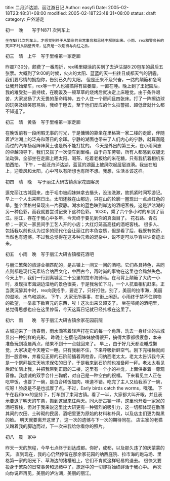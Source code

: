 title: 二月泸沽湖、丽江游日记
Author: easyfi
Date: 2005-02-18T23:48:31+08:00
modified: 2005-02-18T23:48:31+08:00
status: draft
category: 户外游走

初一　晚　　写于N871 次列车上

    坐在N871次列车上，才感觉到终于从繁杂的日常事务和思绪中解脱出来。小雨、rex和警务长的笑声不时从隔壁传来，这真是一次期待与向往之旅。

初三　晴　上午　写于里格第一家走廊

 昨晨7:30分，颇费了一番周折，rex稀里糊涂的买到了去泸沽湖8:20包车的最后五张票。大概到了9:00的时候，火火的太阳、蓝蓝的天一扫往日成都天气的阴霾。我们要尽情的拥抱你，告别已久的太阳。
 但是还来不及兴奋，一路的颠簸和急弯让我开始晕车，rex等一干人也被搞得有些萎靡，一直在睡。晚上到了王妃园后，我的难受劲一直持续，在晚饭及一顿草草的烧烤后就决定上床睡觉。由于条件艰苦，大家发扬了大无畏的革命精神，五个人住一个房间且四张床。打了一阵擦边球的玩笑及嬉笑怒骂后，我终于睡去，至于他们反应的什么拉警报、超低音就什么都不知道了。

初三　晴　黄昏　写于里格第一家走廊

 在晚饭前有一段闲暇无事的时光，于是慵懒的靠坐在里格第一家二楼的走廊，伴随着泸沽湖上的泛舟和落日的余晖。宁静的湖面也带来了人们内心的宁静，就算轰隆而过的汽车扬起阵阵黄土也是所不能打扰的。
 今天是外出的第三天，在小雨同志的卓越领导下，我们又搭了一次便车到里格。由于舟车劳顿，所有人都感到双腿无法动弹，全部坐在走廊上晒太阳、喝茶、吃着老板给的米花糖，只有我抗着相机东拍西拍。
 下午，一起泛舟泸沽湖，蓝蓝的湖面上被风吹起层层涟漪。我坐在船上，迎着风和太阳，心中可以有所想也有所不想。我想，生活本该这样。

初四　晴　晚　  写于丽江大研古镇余家花园客房

 逛完丽江古城回来，由于毛巾被阎妹妹拿去揩头，没法洗漱，故抓紧时间写游记。
 早上一个人出来照日出。太阳还躲在山那边，只在山的轮廓一圈现出一点点红色的晕，整个里格村呈现出一片寂静。湖水的蓝色映到岸边的酒吧客栈，这是泸沽湖的另一种色彩，而我就要尝试记录下这种色彩。
 10:30，乘了六个多小时的车到了丽江。丽江，存在于我心中多年，今天终于要见到你的真面目了。
 花石路、青石桥；一家又一家民间手工艺人开的小店；大红灯笼高高挂的酒吧客栈。
很多人、包括我以前也认为过多的现代化会让丽江的本色变质，但是看了后，我既有惊奇，当然也有遗憾。不过我总觉得在这多种元素的混杂中，说不定可以孕育些许奇迹出来。

初五　小雨　晚　写于丽江大研古镇樱花酒吧

 与丽江繁荣的旅游业相匹配的，是古镇上一间又一间的酒吧。它们各具特色，共同点则都是现代元素结合纳西文化，中西古今，再时尚的事物在这里也会黯然失色。
 今天上午，我们一行到离城区二十公里的拉市海骑马。在马背上颠簸了大约一小时，发现拉市海湖边湿地的景色很美，于是我匆忙下马，一个人抗着相机赶来。正当我沉醉其中时，rex向我招手，要走了，只好打住。别了，美丽的拉市海，美丽的湿地、水鸟和湖水。
 下午，大家无所事事，在街上闲逛。小雨终于禁不住购物的欲望，一举拿下数百元的东西，唉！这次出来又超支了。
 坐在喧闹的酒吧里，总觉得思想也应在这里停留，今天这篇日记就已经扎根在这里了。

初六　雨　　晚　写于丽江大研古镇余家花园前院

 古城迎来了一场春雨，雨水滴答着轻声打在它的每一个角落，洗去一身纤尘的古城显出一种别样的光彩。
 昨晚上在樱花阎妹妹放得很开，搞得大家都很疲惫，本来准备玩到凌晨两点，结果不到十一点就回来了。
 早上，由于好几天都没睡成懒觉，大家决定今天睡它一睡。只有我躺不住，下来呼吸新鲜空气。刚下完楼梯就闻到一股香味，并看见正房的石阶前插着两柱香。问纳西老太太，老太太告诉我今天是一个祭拜祖先天地求保佑的日子，于是我来到石阶前也准备拜一拜。老太太看见后赶忙阻止我，并把我带到正房的二楼，这里有一个小的神龛，上面供奉着一尊观音像。我虔诚的双手合什三鞠躬，对自己是一种空白的祝福。
 下来看见主人正在吃早饭，也要了一碗，是白合稀饭加肉，味道不错。吃完了主人又给我添了一碗，哎呀！脸皮是不是也忒厚了点。不过，Early birds catch the worms，嘿嘿。
 下午在我和rex的坚持下，打车到了束河古镇。看了一半，大家都大叫开眼，并且表示要退了明天的车票，搬到这里来住两天。同大研古镇一样，这里也开着一家家的酒吧客栈，但对于我来说这里比大研更有一种强烈的吸引力，这一切都体现在散落其间的农田、土砖砌的民居、酒吧里更为原始的材料和朴风，以及店主们更为黝黑的脸。
 明天就要离开这里了，这一次的遗憾与下一次的期待同在。
 店主家的老猫又蹭着我的脚边而过，下一次来我给你看你的照片。

初八　晨　家中

 昨天一天的旅程，今早七点终于到达成都。你好，成都，以及那久违了的灰蒙蒙的天。
 直到现在，我的心仍然停留在那余家花园的纳西庭院、拉市海的跑马场、里格第一家的阳光下、草海边的猪槽船上，它们不肯就这样轻易的退去。
很快又要投身于繁杂的日常事务和思绪中了，旅途中的一切却将始终鲜活于我心中。
 再次向你说声再见，美丽的泸沽湖，美丽的丽江。
